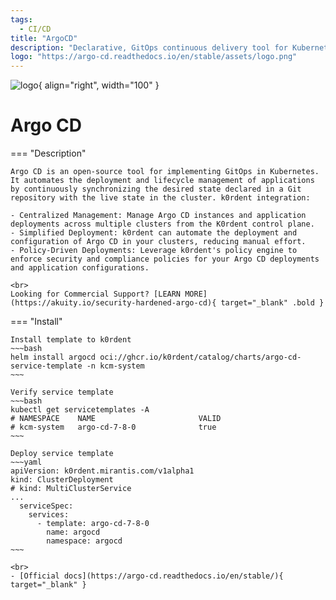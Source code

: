 ```yaml
---
tags:
  - CI/CD
title: "ArgoCD"
description: "Declarative, GitOps continuous delivery tool for Kubernetes."
logo: "https://argo-cd.readthedocs.io/en/stable/assets/logo.png"
---
```

![logo](https://argo-cd.readthedocs.io/en/stable/assets/logo.png){ align="right", width="100" }
# Argo CD

=== "Description"

    Argo CD is an open-source tool for implementing GitOps in Kubernetes. It automates the deployment and lifecycle management of applications by continuously synchronizing the desired state declared in a Git repository with the live state in the cluster. k0rdent integration:

    - Centralized Management: Manage Argo CD instances and application deployments across multiple clusters from the K0rdent control plane. 
    - Simplified Deployment: k0rdent can automate the deployment and configuration of Argo CD in your clusters, reducing manual effort.
    - Policy-Driven Deployments: Leverage k0rdent's policy engine to enforce security and compliance policies for your Argo CD deployments and application configurations.

    <br>
    Looking for Commercial Support? [LEARN MORE](https://akuity.io/security-hardened-argo-cd){ target="_blank" .bold }
    

=== "Install"

    Install template to k0rdent
    ~~~bash
    helm install argocd oci://ghcr.io/k0rdent/catalog/charts/argo-cd-service-template -n kcm-system
    ~~~

    Verify service template
    ~~~bash
    kubectl get servicetemplates -A
    # NAMESPACE    NAME                       VALID
    # kcm-system   argo-cd-7-8-0              true
    ~~~

    Deploy service template
    ~~~yaml
    apiVersion: k0rdent.mirantis.com/v1alpha1
    kind: ClusterDeployment
    # kind: MultiClusterService
    ...
      serviceSpec:
        services:
          - template: argo-cd-7-8-0
            name: argocd
            namespace: argocd
    ~~~

    <br>
    - [Official docs](https://argo-cd.readthedocs.io/en/stable/){ target="_blank" }